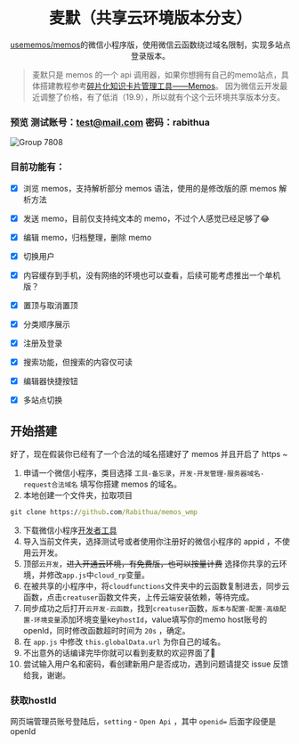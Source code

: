 <h1 align='center'>麦默（共享云环境版本分支）</h1>

<p align='center'><a href="https://github.com/usememos/memos">usememos/memos</a>的微信小程序版，使用微信云函数绕过域名限制，实现多站点登录版本。</p>

> 麦默只是 memos 的一个 api 调用器，如果你想拥有自己的memo站点，具体搭建教程参考[碎片化知识卡片管理工具——Memos](https://blog.laoda.de/archives/docker-install-memos)。
> 因为微信云开发最近调整了价格，有了低消（19.9），所以就有个这个云环境共享版本分支。

### 预览 测试账号：test@mail.com 密码：rabithua

![Group 7808](https://user-images.githubusercontent.com/34543831/189886720-4d80fd7c-0da9-4a9c-b6b7-1f5062b3c8b0.png)

### 目前功能有：

- [x] 浏览 memos，支持解析部分 memos 语法，使用的是修改版的原 memos 解析方法
- [x] 发送 memo，目前仅支持纯文本的 memo，不过个人感觉已经足够了😂
- [x] 编辑 memo，归档整理，删除 memo
- [x] 切换用户
- [x] 内容缓存到手机，没有网络的环境也可以查看，后续可能考虑推出一个单机版？
- [x] 置顶与取消置顶
- [x] 分类顺序展示
- [x] 注册及登录
- [x] 搜索功能，但搜索的内容仅可读
- [x] 编辑器快捷按钮
- [x] 多站点切换


## 开始搭建

好了，现在假装你已经有了一个合法的域名搭建好了 memos 并且开启了 https ~

1. 申请一个微信小程序，类目选择 `工具-备忘录`，`开发-开发管理-服务器域名-request合法域名` 填写你搭建 memos 的域名。
2. 本地创建一个文件夹，拉取项目
```cmd
git clone https://github.com/Rabithua/memos_wmp
```
3. 下载微信小程序[开发者工具](https://developers.weixin.qq.com/miniprogram/dev/devtools/download.html)
4. 导入当前文件夹，选择测试号或者使用你注册好的微信小程序的 appid ，不使用云开发。
5. 顶部`云开发`，~~进入开通云环境，有免费版，也可以按量计费~~ 选择你共享的云环境，并修改`app.js`中`cloud_rp`变量。
6. 在被共享的小程序中，将`cloudfunctions`文件夹中的云函数复制进去，同步云函数，点击`creatuser`函数文件夹，上传云端安装依赖，等待完成。
7. 同步成功之后打开`云开发-云函数`，找到`creatuser`函数，`版本与配置-配置-高级配置-环境变量`添加环境变量key`hostId`，value填写你的memo host账号的openId，同时修改函数超时时间为 `20s` ，确定。
8. 在 `app.js` 中修改 `this.globalData.url` 为你自己的域名。
9. 不出意外的话编译完毕你就可以看到麦默的欢迎界面了🎉
10. 尝试输入用户名和密码，看创建新用户是否成功，遇到问题请提交 issue 反馈给我，谢谢。

### 获取hostId

网页端管理员账号登陆后，`setting` - `Open Api` ，其中 `openid=` 后面字段便是 openId
